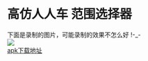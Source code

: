 # 高仿人人车 范围选择器 #

下面是录制的图片，可能录制的效果不怎么好  !-_-
<br/>
![](https://github.com/Nipuream/RangeChooseBar/blob/master/choose_range.gif)
<br/>
[apk下载地址](https://github.com/Nipuream/RangeChooseBar/raw/master/app-debug.apk)